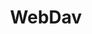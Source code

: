 ---
layout: tag-list
type: tag
title: WebDav
slug: WebDav
category: Tag
sidebar: false
description: >
    Es una puerta trasera.
---